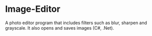 # Image-Editor
 A photo editor program that includes filters such as blur, sharpen and grayscale. It also opens and saves images (C#, .Net).
